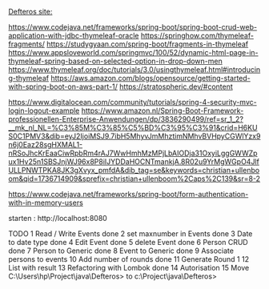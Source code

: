
[Defteros site: ](http://ec2-18-195-116-207.eu-central-1.compute.amazonaws.com:8080/)

https://www.codejava.net/frameworks/spring-boot/spring-boot-crud-web-application-with-jdbc-thymeleaf-oracle
https://springhow.com/thymeleaf-fragments/
https://studygyaan.com/spring-boot/fragments-in-thymeleaf
https://www.appsloveworld.com/springmvc/100/52/dynamic-html-page-in-thymeleaf-spring-based-on-selected-option-in-drop-down-men
https://www.thymeleaf.org/doc/tutorials/3.0/usingthymeleaf.html#introducing-thymeleaf
https://aws.amazon.com/blogs/opensource/getting-started-with-spring-boot-on-aws-part-1/
https://stratospheric.dev/#content

https://www.digitalocean.com/community/tutorials/spring-4-security-mvc-login-logout-example
https://www.amazon.nl/Spring-Boot-Framework-professionellen-Enterprise-Anwendungen/dp/3836290499/ref=sr_1_2?__mk_nl_NL=%C3%85M%C3%85%C5%BD%C3%95%C3%91&crid=H6KUS0C1PMV3&dib=eyJ2IjoiMSJ9.7ibH5MhyvJmMhztimNMhvBVHpyCGWlYzx9n6j0Eaz28sgHXMAL1-nRSoJhcKrEaaCiwRpbRm4rAJ7WwHmhMzMPjLbAIODja31OxyiLggGWWZpux1Hv25n1SBSJnjWJ96x8P8iIJYDDaHOCNTmankjA.8R02u9YrMgWGpO4JlfULLPNWTPKA8JK3gXvyx_pmfdA&dib_tag=se&keywords=christian+ullenboom&qid=1736714909&sprefix=christian+ullenboom%2Caps%2C139&sr=8-2

https://www.codejava.net/frameworks/spring-boot/form-authentication-with-in-memory-users

starten : http://localhost:8080


TODO
1  Read / Write Events         done
2  set maxnumber in Events     done
3  Date to date type           done
4  Edit Event                  done
5  delete Event                done
6  Person CRUD                 done
7  Person to Generic           done
8  Event to Generic            done
9  Associate persons to events
10 Add number of rounds        done
11 Generate Round 1
12 List with result
13 Refactoring with Lombok     done
14 Autorisation
15 Move  C:\Users\hp\Project\java\Defteros> to c:\Project\java\Defteros>
